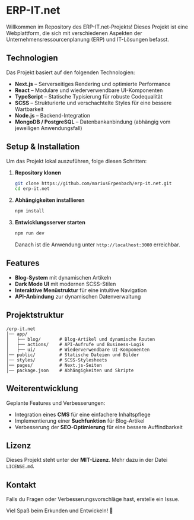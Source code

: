 # ERP-IT.net

Willkommen im Repository des ERP-IT.net-Projekts! Dieses Projekt ist eine Webplattform, die sich mit verschiedenen Aspekten der Unternehmensressourcenplanung (ERP) und IT-Lösungen befasst.

## Technologien
Das Projekt basiert auf den folgenden Technologien:

- **Next.js** – Serverseitiges Rendering und optimierte Performance
- **React** – Modulare und wiederverwendbare UI-Komponenten
- **TypeScript** – Statische Typisierung für robuste Codequalität
- **SCSS** – Strukturierte und verschachtelte Styles für eine bessere Wartbarkeit
- **Node.js** – Backend-Integration
- **MongoDB / PostgreSQL** – Datenbankanbindung (abhängig vom jeweiligen Anwendungsfall)

## Setup & Installation
Um das Projekt lokal auszuführen, folge diesen Schritten:

1. **Repository klonen**
   ```sh
   git clone https://github.com/mariusErpenbach/erp-it.net.git
   cd erp-it.net
   ```
2. **Abhängigkeiten installieren**
   ```sh
   npm install
   ```
3. **Entwicklungsserver starten**
   ```sh
   npm run dev
   ```
   Danach ist die Anwendung unter `http://localhost:3000` erreichbar.

## Features
- **Blog-System** mit dynamischen Artikeln
- **Dark Mode UI** mit modernen SCSS-Stilen
- **Interaktive Menüstruktur** für eine intuitive Navigation
- **API-Anbindung** zur dynamischen Datenverwaltung

## Projektstruktur
```
/erp-it.net
│── app/
│   ├── blog/       # Blog-Artikel und dynamische Routen
│   ├── actions/    # API-Aufrufe und Business-Logik
│   ├── ui/         # Wiederverwendbare UI-Komponenten
│── public/         # Statische Dateien und Bilder
│── styles/         # SCSS-Stylesheets
│── pages/          # Next.js-Seiten
│── package.json    # Abhängigkeiten und Skripte
```

## Weiterentwicklung
Geplante Features und Verbesserungen:
- Integration eines **CMS** für eine einfachere Inhaltspflege
- Implementierung einer **Suchfunktion** für Blog-Artikel
- Verbesserung der **SEO-Optimierung** für eine bessere Auffindbarkeit

## Lizenz
Dieses Projekt steht unter der **MIT-Lizenz**. Mehr dazu in der Datei `LICENSE.md`.

## Kontakt
Falls du Fragen oder Verbesserungsvorschläge hast, erstelle ein Issue.

Viel Spaß beim Erkunden und Entwickeln! 🚀

